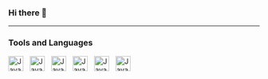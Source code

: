 ### Hi there 👋




---

### Tools and Languages

<img align="left" alt="Java" width="30px" style="padding-right:10px;" src="https://cdn.jsdelivr.net/gh/devicons/devicon/icons/python/python-original.svg"/>
<img align="left" alt="Java" width="30px" style="padding-right:10px;" src="https://cdn.jsdelivr.net/gh/devicons/devicon/icons/javascript/javascript-original.svg"/>
<img align="left" alt="Java" width="30px" style="padding-right:10px;" src=""/>
<img align="left" alt="Java" width="30px" style="padding-right:10px;" src=""/>
<img align="left" alt="Java" width="30px" style="padding-right:10px;" src=""/>
<img align="left" alt="Java" width="30px" style="padding-right:10px;" src=""/>

<!--
Here are some ideas to get you started:

- 🔭 I’m currently working on ...
- 🌱 I’m currently learning ...
- 📫 How to reach me: ...
- ⚡ Fun fact: ...
-->
